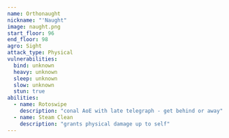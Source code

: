 ```yaml
---
name: Orthonaught
nickname: "'Naught"
image: naught.png
start_floor: 96
end_floor: 98
agro: Sight
attack_type: Physical
vulnerabilities:
  bind: unknown
  heavy: unknown
  sleep: unknown
  slow: unknown
  stun: true
abilities:
  - name: Rotoswipe
    description: "conal AoE with late telegraph - get behind or away"
  - name: Steam Clean
    description: "grants physical damage up to self"
---
```


